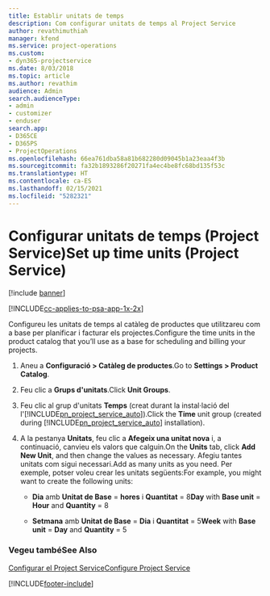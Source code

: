 ```yaml
---
title: Establir unitats de temps
description: Com configurar unitats de temps al Project Service
author: revathimuthiah
manager: kfend
ms.service: project-operations
ms.custom:
- dyn365-projectservice
ms.date: 8/03/2018
ms.topic: article
ms.author: revathim
audience: Admin
search.audienceType:
- admin
- customizer
- enduser
search.app:
- D365CE
- D365PS
- ProjectOperations
ms.openlocfilehash: 66ea761dba58a81b682280d09045b1a23eaa4f3b
ms.sourcegitcommit: fa32b1893286f20271fa4ec4be8fc68bd135f53c
ms.translationtype: HT
ms.contentlocale: ca-ES
ms.lasthandoff: 02/15/2021
ms.locfileid: "5282321"
---
```

# <a name="set-up-time-units-project-service"></a><span data-ttu-id="a03e5-103">Configurar unitats de temps (Project Service)</span><span class="sxs-lookup"><span data-stu-id="a03e5-103">Set up time units (Project Service)</span></span>

[!include [banner](../includes/psa-now-project-operations.md)]

[!INCLUDE[cc-applies-to-psa-app-1x-2x](../includes/cc-applies-to-psa-app-1x-2x.md)]

<span data-ttu-id="a03e5-104">Configureu les unitats de temps al catàleg de productes que utilitzareu com a base per planificar i facturar els projectes.</span><span class="sxs-lookup"><span data-stu-id="a03e5-104">Configure the time units in the product catalog that you’ll use as a base for scheduling and billing your projects.</span></span>  
  
1. <span data-ttu-id="a03e5-105">Aneu a **Configuració > Catàleg de productes**.</span><span class="sxs-lookup"><span data-stu-id="a03e5-105">Go to **Settings > Product Catalog**.</span></span>  
  
2. <span data-ttu-id="a03e5-106">Feu clic a **Grups d'unitats**.</span><span class="sxs-lookup"><span data-stu-id="a03e5-106">Click **Unit Groups**.</span></span>  
  
3. <span data-ttu-id="a03e5-107">Feu clic al grup d'unitats **Temps** (creat durant la instal·lació del l'[!INCLUDE[pn_project_service_auto](../includes/pn-project-service-auto.md)]).</span><span class="sxs-lookup"><span data-stu-id="a03e5-107">Click the **Time** unit group (created during [!INCLUDE[pn_project_service_auto](../includes/pn-project-service-auto.md)] installation).</span></span>  
  
4. <span data-ttu-id="a03e5-108">A la pestanya **Unitats**, feu clic a **Afegeix una unitat nova** i, a continuació, canvieu els valors que calguin.</span><span class="sxs-lookup"><span data-stu-id="a03e5-108">On the **Units** tab, click **Add New Unit**, and then change the values as necessary.</span></span> <span data-ttu-id="a03e5-109">Afegiu tantes unitats com sigui necessari.</span><span class="sxs-lookup"><span data-stu-id="a03e5-109">Add as many units as you need.</span></span> <span data-ttu-id="a03e5-110">Per exemple, potser voleu crear les unitats següents:</span><span class="sxs-lookup"><span data-stu-id="a03e5-110">For example, you might want to create the following units:</span></span>  
  
   - <span data-ttu-id="a03e5-111">**Dia** amb **Unitat de Base** = **hores** i **Quantitat** = 8</span><span class="sxs-lookup"><span data-stu-id="a03e5-111">**Day** with **Base unit** = **Hour** and **Quantity** = 8</span></span>  
  
   - <span data-ttu-id="a03e5-112">**Setmana** amb **Unitat de Base** = **Dia** i **Quantitat** = 5</span><span class="sxs-lookup"><span data-stu-id="a03e5-112">**Week** with **Base unit** = **Day** and **Quantity** = 5</span></span>  
  
### <a name="see-also"></a><span data-ttu-id="a03e5-113">Vegeu també</span><span class="sxs-lookup"><span data-stu-id="a03e5-113">See Also</span></span>  
 [<span data-ttu-id="a03e5-114">Configurar el Project Service</span><span class="sxs-lookup"><span data-stu-id="a03e5-114">Configure Project Service</span></span>](../psa/configure.md)


[!INCLUDE[footer-include](../includes/footer-banner.md)]